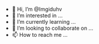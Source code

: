 - 👋 Hi, I’m @Imgiduhv
- 👀 I’m interested in ...
- 🌱 I’m currently learning ...
- 💞️ I’m looking to collaborate on ...
- 📫 How to reach me ...

<!---
Imgiduhv/Imgiduhv is a ✨ special ✨ repository because its `README.md` (this file) appears on your GitHub profile.
You can click the Preview link to take a look at your changes.
--->
